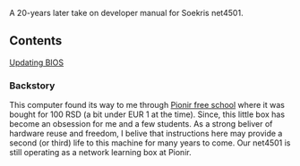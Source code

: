 A 20-years later take on developer manual for Soekris net4501.


## Contents
[Updating BIOS](flashing-bios.md)

### Backstory
This computer found its way to me through [Pionir free school](https://pionir.org) where it was bought for 100 RSD (a bit under EUR 1 at the time). Since, this little box has become an obsession for me and a few students. As a strong beliver of hardware reuse and freedom, I belive that instructions here may provide a second (or third) life to this machine for many years to come. Our net4501 is still operating as a network learning box at Pionir.
